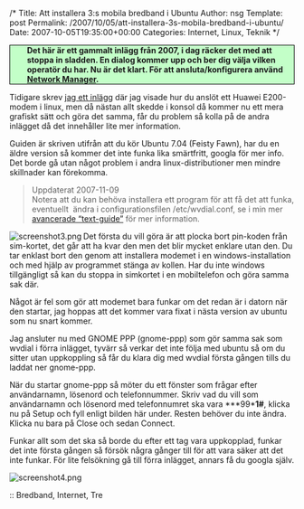 /*
 Title: Att installera 3:s mobila bredband i Ubuntu
 Author: nsg
 Template: post
 Permalink: /2007/10/05/att-installera-3s-mobila-bredband-i-ubuntu/
 Date: 2007-10-05T19:35:00+00:00
 Categories: Internet, Linux, Teknik
*/
<p style="padding-left: 30px; border: 1px solid black; background: #C3FFC8">
  <strong>Det här är ett gammalt inlägg från 2007, i dag räcker det med att stoppa in sladden. En dialog kommer upp och ber dig välja vilken operatör du har. Nu är det klart. För att ansluta/konfigurera använd <a href="http://en.wikipedia.org/wiki/Network_Manager">Network Manager</a>.</strong>
</p>

Tidigare skrev [jag ett inlägg][1] där jag visade hur du anslöt ett Huawei E200-modem i linux, men då nästan allt skedde i konsol då kommer nu ett mera grafiskt sätt och göra det samma, får du problem så kolla på de andra inlägget då det innehåller lite mer information.

Guiden är skriven utifrån att du kör Ubuntu 7.04 (Feisty Fawn), har du en äldre version så kommer det inte funka lika smärtfritt, googla för mer info. Det borde gå utan något problem i andra linux-distributioner men mindre skillnader kan förekomma.

> Uppdaterat 2007-11-09  
> Notera att du kan behöva installera ett program för att få det att funka, eventuellt  ändra i configurationsfilen /etc/wvdial.conf, se i min mer [avancerade &#8220;text-guide&#8221;][1] för mer information.

<img title="screenshot3.png" src="http://nsg.cc/wp-content/uploads/2007/10/screenshot3.png" alt="screenshot3.png" align="left" />Det första du vill göra är att plocka bort pin-koden från sim-kortet, det går att ha kvar den men det blir mycket enklare utan den. Du tar enklast bort den genom att installera modemet i en windows-installation och med hjälp av programmet stänga av kollen. Har du inte windows tillgängligt så kan du stoppa in simkortet i en mobiltelefon och göra samma sak där.

Något är fel som gör att modemet bara funkar om det redan är i datorn när den startar, jag hoppas att det kommer vara fixat i nästa version av ubuntu som nu snart kommer.

Jag ansluter nu med GNOME PPP (gnome-ppp) som gör samma sak som wvdial i förra inlägget, tyvärr så verkar det inte följa med ubuntu så om du sitter utan uppkoppling så får du klara dig med wvdial första gången tills du laddat ner gnome-ppp.

När du startar gnome-ppp så möter du ett fönster som frågar efter användarnamn, lösenord och telefonnummer. Skriv vad du vill som användarnamn och lösenord med telefonnumret ska vara **\*99\***1#**, klicka nu på Setup och fyll enligt bilden här under. Resten behöver du inte ändra. Klicka nu bara på Close och sedan Connect.

Funkar allt som det ska så borde du efter ett tag vara uppkopplad, funkar det inte första gången så försök några gånger till för att vara säker att det inte funkar. För lite felsökning gå till förra inlägget, annars få du googla själv.

![screenshot4.png][2]

:: Bredband, Internet, Tre

<small></small>

 [1]: http://junkpile.se/~s/wp/2007/10/huawei-e2200-hsdpa/
 [2]: http://nsg.cc/wp-content/uploads/2007/10/screenshot4.png "screenshot4.png"